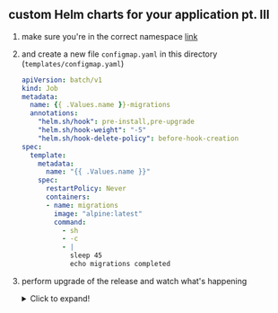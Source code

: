 ## custom Helm charts for your application pt. III

1. make sure you're in the correct namespace [link](./00_single_pod.md)

2. and create a new file `configmap.yaml` in this directory (`templates/configmap.yaml`)

    ```yaml
    apiVersion: batch/v1
    kind: Job
    metadata:
      name: {{ .Values.name }}-migrations
      annotations:
        "helm.sh/hook": pre-install,pre-upgrade	
        "helm.sh/hook-weight": "-5"
        "helm.sh/hook-delete-policy": before-hook-creation
    spec:
      template:
        metadata:
          name: "{{ .Values.name }}"
        spec:
          restartPolicy: Never
          containers:
          - name: migrations
            image: "alpine:latest"
            command:
              - sh
              - -c
              - |
                sleep 45
                echo migrations completed
    ```

3. perform upgrade of the release and watch what's happening

    <details>
    <summary>Click to expand!</summary>

    ```bash
    helm upgrade --install training-app . --values values-dev.yaml
    ```
    </details>
